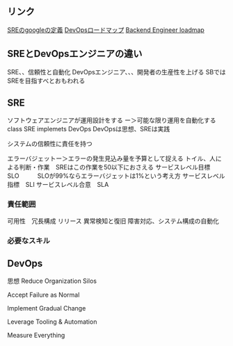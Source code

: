 ## リンク
[SREのgoogleの定義](https://sre.google/sre-book/introduction/)
[DevOpsロードマップ](https://www.productplan.com/learn/create-a-devops-roadmap/)
[Backend Engineer loadmap](https://github.com/kamranahmedse/developer-roadmap)

## SREとDevOpsエンジニアの違い
SRE、、信頼性と自動化
DevOpsエンジニア、、、開発者の生産性を上げる
SBではSREを目指すべとおもわれる

## SRE
ソフトウェアエンジニアが運用設計をする
ー＞可能な限り運用を自動化する
class SRE implemets DevOps
DevOpsは思想、SREは実践

システムの信頼性に責任を持つ

エラーバジェットー＞エラーの発生見込み量を予算として捉える
トイル、人による判断・作業　SREはこの作業を50以下におさえる
サービスレベル目標　SLO　　　SLOが99%ならエラーバジェットは1%という考え方
サービスレベル指標　SLI
サービスレベル合意　SLA

### 責任範囲
可用性　冗長構成
リリース
異常検知と復旧
障害対応、システム構成の自動化
### 必要なスキル



## DevOps
思想
Reduce Organization Silos

Accept Failure as Normal

Implement Gradual Change

Leverage Tooling & Automation

Measure Everything

